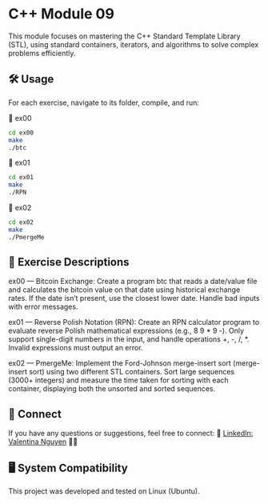 # C++ Module 09

This module focuses on mastering the C++ Standard Template Library (STL), using standard containers, iterators, and algorithms to solve complex problems efficiently.

## 🛠️ Usage

For each exercise, navigate to its folder, compile, and run:

📂 ex00

```bash
cd ex00
make
./btc
```
📂 ex01

```bash
cd ex01
make
./RPN
```

📂 ex02

```bash
cd ex02
make
./PmergeMe
```


## 📝 Exercise Descriptions
ex00 — Bitcoin Exchange:
Create a program btc that reads a date/value file and calculates the bitcoin value on that date using historical exchange rates. If the date isn’t present, use the closest lower date. Handle bad inputs with error messages.

ex01 — Reverse Polish Notation (RPN):
Create an RPN calculator program to evaluate reverse Polish mathematical expressions (e.g., 8 9 * 9 -). Only support single-digit numbers in the input, and handle operations +, -, /, *. Invalid expressions must output an error.

ex02 — PmergeMe:
Implement the Ford-Johnson merge-insert sort (merge-insert sort) using two different STL containers. Sort large sequences (3000+ integers) and measure the time taken for sorting with each container, displaying both the unsorted and sorted sequences.


## 💼 Connect
If you have any questions or suggestions, feel free to connect: 🔗 [LinkedIn: Valentina Nguyen](https://www.linkedin.com/in/valentina-nguyen-tina/) 🙋‍♀️

## 🖥️ System Compatibility
This project was developed and tested on Linux (Ubuntu).
